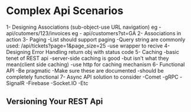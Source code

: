 # Complex Api Scenarios

1- Designing Associations (sub-object-use URL navigation)
    eg - api/cutomers/123/invoices
    eg - api/customers?st=GA
2- Associations in action
3- Paging
    -List should support paging
    -Query string are commonly used: /api/tickets?page=1&page_size=25
    -use wrapper to recive
4- Designing Error Handling
    return obj with status code
5- Caching
    -basic tenet of REST api
    -server-side caching is good
    -but isn't what they mean(client side caching)
    -use http for caching mechanism
6- Functional API
    -Be pragmatic
    -Make sure these are documented
    -should be completely functional
7- Async API solution to consider
    -Comet
    -gRPC
    -SignalR
    -Firebase
    -Socket.IO
    -Etc

## Versioning Your REST Api


